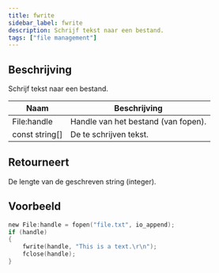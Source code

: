 ```yaml
---
title: fwrite
sidebar_label: fwrite
description: Schrijf tekst naar een bestand.
tags: ["file management"]
---
```


<LowercaseNote />

## Beschrijving

Schrijf tekst naar een bestand.

| Naam | Beschrijving |
| ---- | ------------ |
| File:handle | Handle van het bestand (van fopen). |
| const string[] | De te schrijven tekst. |

## Retourneert

De lengte van de geschreven string (integer).

## Voorbeeld

```c
new File:handle = fopen("file.txt", io_append);
if (handle)
{
    fwrite(handle, "This is a text.\r\n");
    fclose(handle);
}
```


